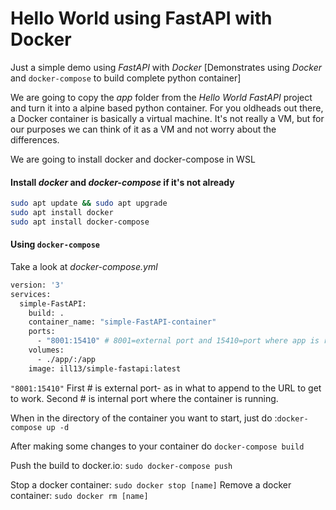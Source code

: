 # Hello World using FastAPI with Docker


Just a simple demo using *FastAPI* with *Docker* [Demonstrates using *Docker* and ```docker-compose``` to build complete python container]

We are going to copy the *app* folder from the *Hello World FastAPI* project and turn it into a alpine based python container. For you oldheads out there, a Docker container is basically a virtual machine. It's not really a VM, but for our purposes we can think of it as a VM and not worry about the differences.

We are going to install docker and docker-compose in WSL

#### Install *docker* and *docker-compose* if it's not already
```bash
sudo apt update && sudo apt upgrade
sudo apt install docker
sudo apt install docker-compose

```



#### Using ```docker-compose```

Take a look at *docker-compose.yml*

```bash
version: '3'
services:
  simple-FastAPI:
    build: .
    container_name: "simple-FastAPI-container"
    ports:
      - "8001:15410" # 8001=external port and 15410=port where app is running
    volumes:  
      - ./app/:/app
    image: ill13/simple-fastapi:latest
```
```"8001:15410"``` First # is external port- as in what to append to the URL to get to work. Second # is internal port where the container is running. 

When in the directory of the container you want to start, just do :```docker-compose up -d```

After making some changes to your container do ```docker-compose build```

Push the build to docker.io: ```sudo docker-compose push```

Stop a docker container: ```sudo docker stop [name]```
Remove a docker container: ```sudo docker rm [name]```



